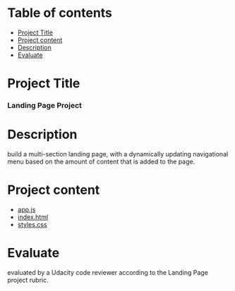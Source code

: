 # Table of contents
- [Project Title](#project-title)
- [Project content](#Project-content)
- [Description](#Description)
- [Evaluate](#Evaluate)


# Project Title

### Landing Page Project

# Description
build a multi-section landing page, with a dynamically updating navigational menu based on the amount of content that is added to the page.

# Project content
- [app.js](https://github.com/hagaressmat/cd0428-landing-page/blob/main/js/app.js)
- [index.html](https://github.com/hagaressmat/cd0428-landing-page/blob/main/js/index.html)
- [styles.css](https://github.com/hagaressmat/cd0428-landing-page/blob/main/js/css/styles.css)
# Evaluate
evaluated by a Udacity code reviewer according to the Landing Page project rubric.

